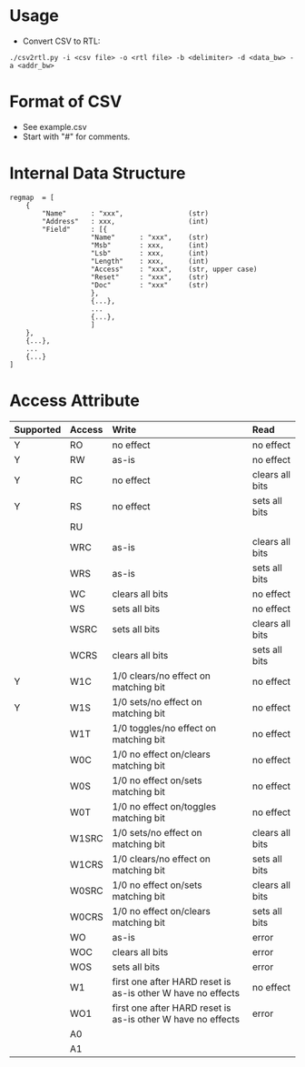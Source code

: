 # Usage
* Convert CSV to RTL:

`./csv2rtl.py -i <csv file> -o <rtl file> -b <delimiter> -d <data_bw> -a <addr_bw>`

# Format of CSV
* See example.csv
* Start with "#" for comments.

# Internal Data Structure
```
regmap  = [ 
    {
        "Name"      : "xxx",    			(str)
        "Address"   : xxx,      			(int) 
        "Field"     : [{
                    "Name"      : "xxx",    (str)
                    "Msb"       : xxx,      (int) 
                    "Lsb"       : xxx,      (int)
                    "Length"    : xxx,      (int)
                    "Access"    : "xxx",    (str, upper case)
                    "Reset"     : "xxx",    (str) 
                    "Doc"       : "xxx"     (str) 
                    }, 
                    {...},
                    ...
                    {...},
                    ]
    },
    {...},
    ...
    {...}
]
```
# Access Attribute
|Supported  |Access     |Write                                                          |Read               |
|:---       |:---       |:---                                                           |:---               |
|Y       	|RO	        |no effect                                                      |no effect          |
|Y       	|RW	        |as-is                                                          |no effect          |
|Y       	|RC	        |no effect                                                      |clears all bits    |
|Y       	|RS	        |no effect                                                      |sets all bits      |
|        	|RU	        |                                                               |                   |
|        	|WRC	    |as-is                                                          |clears all bits    |
|        	|WRS	    |as-is                                                          |sets all bits      |
|        	|WC	        |clears all bits                                                |no effect          |
|        	|WS	        |sets all bits                                                  |no effect          |
|        	|WSRC	    |sets all bits                                                  |clears all bits    |
|        	|WCRS	    |clears all bits                                                |sets all bits      |
|Y       	|W1C	    |1/0 clears/no effect on matching bit                           |no effect          |
|Y       	|W1S	    |1/0 sets/no effect on matching bit                             |no effect          |
|        	|W1T	    |1/0 toggles/no effect on matching bit                          |no effect          |
|        	|W0C	    |1/0 no effect on/clears matching bit                           |no effect          |
|        	|W0S	    |1/0 no effect on/sets matching bit                             |no effect          |
|        	|W0T	    |1/0 no effect on/toggles matching bit                          |no effect          |
|        	|W1SRC	    |1/0 sets/no effect on matching bit                             |clears all bits    |
|        	|W1CRS	    |1/0 clears/no effect on matching bit                           |sets all bits      |
|        	|W0SRC	    |1/0 no effect on/sets matching bit                             |clears all bits    |
|        	|W0CRS	    |1/0 no effect on/clears matching bit                           |sets all bits      |
|        	|WO	        |as-is                                                          |error              |
|        	|WOC	    |clears all bits                                                |error              |
|        	|WOS	    |sets all bits                                                  |error              |
|        	|W1	        |first one after HARD reset is as-is other W have no effects    |no effect          |
|        	|WO1	    |first one after HARD reset is as-is other W have no effects    |error              |
|        	|A0         |                                                               |                   |
|        	|A1         |                                                               |                   |
